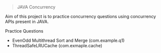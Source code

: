 > JAVA Concurrency

Aim of this project is to practice concurrency questions using concurrency APIs
present in JAVA.

Practice Questions
- EvenOdd Multithread Sort and Merge (com.example.q1)
- ThreadSafeLRUCache (com.exmaple.cache)